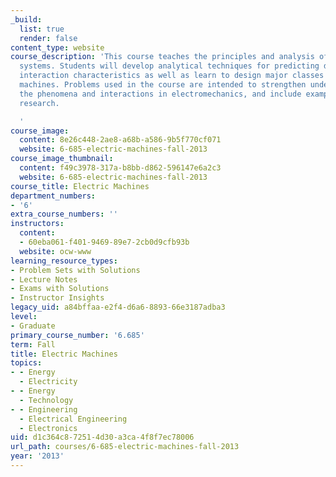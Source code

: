 ```yaml
---
_build:
  list: true
  render: false
content_type: website
course_description: 'This course teaches the principles and analysis of electromechanical
  systems. Students will develop analytical techniques for predicting device and system
  interaction characteristics as well as learn to design major classes of electric
  machines. Problems used in the course are intended to strengthen understanding of
  the phenomena and interactions in electromechanics, and include examples from current
  research.

  '
course_image:
  content: 8e26c448-2ae8-a68b-a586-9b5f770cf071
  website: 6-685-electric-machines-fall-2013
course_image_thumbnail:
  content: f49c3978-317a-b8bb-d862-596147e6a2c3
  website: 6-685-electric-machines-fall-2013
course_title: Electric Machines
department_numbers:
- '6'
extra_course_numbers: ''
instructors:
  content:
  - 60eba061-f401-9469-89e7-2cb0d9cfb93b
  website: ocw-www
learning_resource_types:
- Problem Sets with Solutions
- Lecture Notes
- Exams with Solutions
- Instructor Insights
legacy_uid: a84bffaa-e2f4-d6a6-8893-66e3187adba3
level:
- Graduate
primary_course_number: '6.685'
term: Fall
title: Electric Machines
topics:
- - Energy
  - Electricity
- - Energy
  - Technology
- - Engineering
  - Electrical Engineering
  - Electronics
uid: d1c364c8-7251-4d30-a3ca-4f8f7ec78006
url_path: courses/6-685-electric-machines-fall-2013
year: '2013'
---
```

